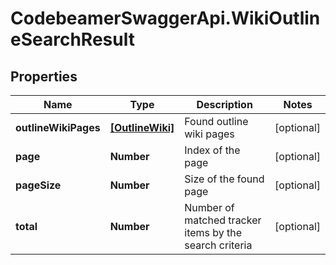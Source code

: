 # CodebeamerSwaggerApi.WikiOutlineSearchResult

## Properties
Name | Type | Description | Notes
------------ | ------------- | ------------- | -------------
**outlineWikiPages** | [**[OutlineWiki]**](OutlineWiki.md) | Found outline wiki pages | [optional] 
**page** | **Number** | Index of the page | [optional] 
**pageSize** | **Number** | Size of the found page | [optional] 
**total** | **Number** | Number of matched tracker items by the search criteria | [optional] 
